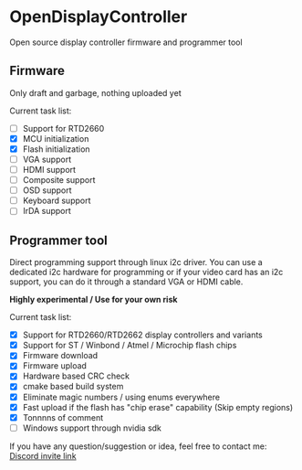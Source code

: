 # OpenDisplayController
Open source display controller firmware and programmer tool

## Firmware 
Only draft and garbage, nothing uploaded yet

Current task list:
- [ ] Support for RTD2660
- [X] MCU initialization
- [X] Flash initialization
- [ ] VGA support
- [ ] HDMI support
- [ ] Composite support
- [ ] OSD support
- [ ] Keyboard support
- [ ] IrDA support

## Programmer tool
Direct programming support through linux i2c driver. You can use a dedicated i2c hardware for programming or if your video card has an i2c support, you can do it through a standard VGA or HDMI cable.

**Highly experimental / Use for your own risk**

Current task list:

- [x] Support for RTD2660/RTD2662 display controllers and variants
- [x] Support for ST / Winbond / Atmel / Microchip flash chips
- [x] Firmware download 
- [x] Firmware upload
- [x] Hardware based CRC check
- [x] cmake based build system
- [x] Eliminate magic numbers / using enums everywhere
- [x] Fast upload if the flash has "chip erase" capability (Skip empty regions)
- [x] Tonnnns of comment
- [ ] Windows support through nvidia sdk

If you have any question/suggestion or idea, feel free to contact me: [Discord invite link](https://discord.gg/cAWh69C)
